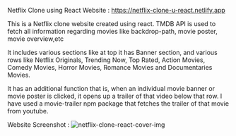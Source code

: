 Netflix Clone using React
Website : https://netflix-clone-u-react.netlify.app

This is a Netflix clone website created using react. TMDB API is used to fetch all information regarding movies like backdrop-path, movie poster, movie overview,etc

It includes various sections like at top it has Banner section, and various rows like Netflix Originals, Trending Now, Top Rated, Action Movies, Comedy Movies, Horror Movies, Romance Movies and Documentaries Movies.

It has an additional function that is, when an individual movie banner or movie poster is clicked, it opens up a trailer of that video below that row. I have used a movie-trailer npm package that fetches the trailer of that movie from youtube.

Website Screenshot :
![netflix-clone-react-cover-img](https://user-images.githubusercontent.com/72599445/154547669-739fdf99-9875-448e-95f6-8cb091542b6e.png)
